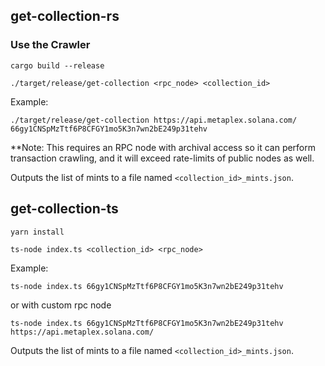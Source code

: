 ## get-collection-rs

### Use the Crawler

```
cargo build --release
```

```
./target/release/get-collection <rpc_node> <collection_id>
```

Example:

```
./target/release/get-collection https://api.metaplex.solana.com/ 66gy1CNSpMzTtf6P8CFGY1mo5K3n7wn2bE249p31tehv
```
**Note: This requires an RPC node with archival access so it can perform transaction crawling, and it will exceed rate-limits of public nodes as well.


Outputs the list of mints to a file named `<collection_id>_mints.json`.

## get-collection-ts

```
yarn install
```

```
ts-node index.ts <collection_id> <rpc_node>
```

Example:

```
ts-node index.ts 66gy1CNSpMzTtf6P8CFGY1mo5K3n7wn2bE249p31tehv
```

or with custom rpc node

```
ts-node index.ts 66gy1CNSpMzTtf6P8CFGY1mo5K3n7wn2bE249p31tehv https://api.metaplex.solana.com/
```

Outputs the list of mints to a file named `<collection_id>_mints.json`.
